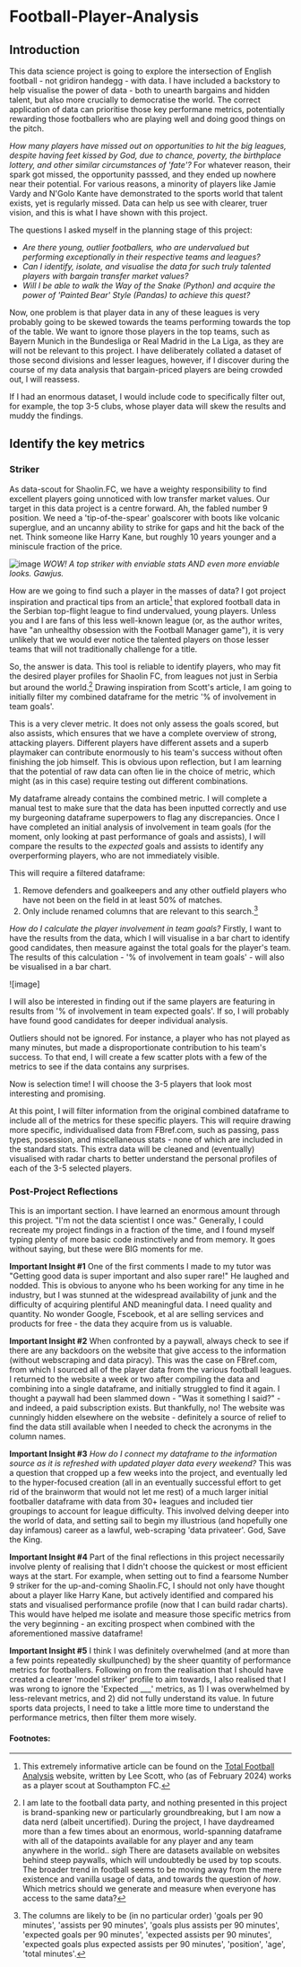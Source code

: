 # Football-Player-Analysis

## Introduction

This data science project is going to explore the intersection of English football - not gridiron handegg - with data. I have included a backstory to help visualise the power of data - both to unearth bargains and hidden talent, but also more crucially to democratise the world. The correct application of data can prioritise those key performane metrics, potentially rewarding those footballers who are playing well and doing good things on the pitch. 

*How many players have missed out on opportunities to hit the big leagues, despite having feet kissed by God, due to chance, poverty, the birthplace lottery, and other similar circumstances of 'fate'?* For whatever reason, their spark got missed, the opportunity passsed, and they ended up nowhere near their potential. For various reasons, a minority of players like Jamie Vardy and N'Golo Kante have demonstrated to the sports world that talent exists, yet is regularly missed. Data can help us see with clearer, truer vision, and this is what I have shown with this project.

The questions I asked myself in the planning stage of this project: 
- *Are there young, outlier footballers, who are undervalued but performing exceptionally in their respective teams and leagues?*
- *Can I identify, isolate, and visualise the data for such truly talented players with bargain transfer market values?* 
- *Will I be able to walk the Way of the Snake (Python) and acquire the power of 'Painted Bear' Style (Pandas) to achieve this quest?*  

Now, one problem is that player data in any of these leagues is very probably going to be skewed towards the teams performing towards the top of the table. We want to ignore those players in the top teams, such as Bayern Munich in the Bundesliga or Real Madrid in the La Liga, as they are will not be relevant to this project. I have deliberately collated a dataset of those second divisions and lesser leagues, however, if I discover during the course of my data analysis that bargain-priced players are being crowded out, I will reassess.

If I had an enormous dataset, I would include code to specifically filter out, for example, the top 3-5 clubs, whose player data will skew the results and muddy the findings.

## Identify the key metrics

### Striker

As data-scout for Shaolin.FC, we have a weighty responsibility to find excellent players going unnoticed with low transfer market values. Our target in this data project is a centre forward. Ah, the fabled number 9 position. We need a 'tip-of-the-spear' goalscorer with boots like volcanic superglue, and an uncanny ability to strike for gaps and hit the back of the net. Think someone like Harry Kane, but roughly 10 years younger and a miniscule fraction of the price.

![image](https://github.com/brutucas/Football-Player-Analysis/assets/154451874/a7cdd34e-21aa-43a8-ad35-5e0af8d9f869) 
*WOW! A top striker with enviable stats AND even more enviable looks. Gawjus.*

How are we going to find such a player in the masses of data? I got project inspiration and practical tips from an article[^fn1] that explored football data in the Serbian top-flight league to find undervalued, young players. Unless you and I are fans of this less well-known league (or, as the author writes, have "an unhealthy obsession with the Football Manager game"), it is very unlikely that we would ever notice the talented players on those lesser teams that will not traditionally challenge for a title.

So, the answer is data. This tool is reliable to identify players, who may fit the desired player profiles for Shaolin FC, from leagues not just in Serbia but around the world.[^fn2] Drawing inspiration from Scott's article, I am going to initially filter my combined dataframe for the metric '% of involvement in team goals'. 

This is a very clever metric. It does not only assess the goals scored, but also assists, which ensures that we have a complete overview of strong, attacking players. Different players have different assets and a superb playmaker can contribute enormously to his team's success without often finishing the job himself. This is obvious upon reflection, but I am learning that the potential of raw data can often lie in the choice of metric, which might (as in this case) require testing out different combinations.

My dataframe already contains the combined metric. I will complete a manual test to make sure that the data has been inputted correctly and use my burgeoning dataframe superpowers to flag any discrepancies. Once I have completed an initial analysis of involvement in team goals (for the moment, only looking at past performance of goals and assists), I will compare the results to the *expected* goals and assists to identify any overperforming players, who are not immediately visible.

This will require a filtered dataframe:
1. Remove defenders and goalkeepers and any other outfield players who have not been on the field in at least 50% of matches.
2. Only include renamed columns that are relevant to this search.[^fn3]

*How do I calculate the player involvement in team goals?* Firstly, I want to have the results from the data, which I will visualise in a bar chart to identify good candidates, then measure against the total goals for the player's team. The results of this calculation - '% of involvement in team goals' - will also be visualised in a bar chart.

![image]

I will also be interested in finding out if the same players are featuring in results from '% of involvement in team expected goals'. If so, I will probably have found good candidates for deeper individual analysis.

Outliers should not be ignored. For instance, a player who has not played as many minutes, but made a disproportionate contribution to his team's success. To that end, I will create a few scatter plots with a few of the metrics to see if the data contains any surprises. 

Now is selection time! I will choose the 3-5 players that look most interesting and promising.

At this point, I will filter information from the original combined dataframe to include all of the metrics for these specific players. This will require drawing more specific, individualised data from FBref.com, such as passing, pass types, posession, and miscellaneous stats - none of which are included in the standard stats. This extra data will be cleaned and (eventually) visualised with radar charts to better understand the personal profiles of each of the 3-5 selected players. 

### Post-Project Reflections

This is an important section. I have learned an enormous amount through this project. "I'm not the data scientist I once was." Generally, I could recreate my project findings in a fraction of the time, and I found myself typing plenty of more basic code instinctively and from memory. It goes without saying, but these were BIG moments for me.

**Important Insight #1**
One of the first comments I made to my tutor was "Getting good data is super important and also super rare!" He laughed and nodded. This is obvious to anyone who hs been working for any time in he industry, but I was stunned at the widespread availability of junk and the difficulty of acquiring plentiful AND meaningful data. I need quality and quantity. No wonder Google, Fscebook, et al are selling services and products for free - the data they acquire from us is valuable. 

**Important Insight #2**
When confronted by a paywall, always check to see if there are any backdoors on the website that give access to the information (without webscraping and data piracy). This was the case on FBref.com, from which I sourced all of the player data from the various football leagues. I returned to the website a week or two after compiling the data and combining into a single dataframe, and initially struggled to find it again. I thought a paywall had been slammed down - "Was it something I said?" - and indeed, a paid subscription exists. But thankfully, no! The website was cunningly hidden elsewhere on the website - definitely a source of relief to find the data still available when I needed to check the acronyms in the column names.

**Important Insight #3**
*How do I connect my dataframe to the information source as it is refreshed with updated player data every weekend?* This was a question that cropped up a few weeks into the project, and eventually led to the hyper-focused creation (all in an eventually successful effort to get rid of the brainworm that would not let me rest) of a much larger initial footballer dataframe with data from 30+ leagues and included tier groupings to account for league difficulty. This involved delving deeper into the world of data, and setting sail to begin my illustrious (and hopefully one day infamous) career as a lawful, web-scraping 'data privateer'. God, Save the King.

**Important Insight #4**
Part of the final reflections in this project necessarily involve plenty of realising that I didn't choose the quickest or most efficient ways at the start. For example, when setting out to find a fearsome Number 9 striker for the up-and-coming Shaolin.FC, I should not only have thought about a player like Harry Kane, but actively identified and compared his stats and visualised performance profile (now that I can build radar charts). This would have helped me isolate and measure those specific metrics from the very beginning - an exciting prospect when combined with the aforementioned massive dataframe!

**Important Insight #5**
I think I was definitely overwhelmed (and at more than a few points repeatedly skullpunched) by the sheer quantity of performance metrics for footballers. Following on from the realisation that I should have created a clearer 'model striker' profile to aim towards, I also realised that I was wrong to ignore the 'Expected ___' metrics, as 1) I was overwhelmed by less-relevant metrics, and 2) did not fully understand its value. In future sports data projects, I need to take a little more time to understand the performance metrics, then filter them more wisely. 

#### Footnotes:
[^fn1]: This extremely informative article can be found on the [Total Football Analysis](https://totalfootballanalysis.com/data-analysis/data-analysis-finding-undervalued-young-players-in-the-serbian-top-flight) website, written by Lee Scott, who (as of February 2024) works as a player scout at Southampton FC. 
[^fn2]: I am late to the football data party, and nothing presented in this project is brand-spanking new or particularly groundbreaking, but I am now a data nerd (albeit uncertified). During the project, I have daydreamed more than a few times about an enormous, world-spanning dataframe with all of the datapoints available for any player and any team anywhere in the world.. *sigh* There are datasets available on websites behind steep paywalls, which will undoubtedly be used by top scouts. The broader trend in football seems to be moving away from the mere existence and vanilla usage of data, and towards the question of *how*. Which metrics should we generate and measure when everyone has access to the same data? 
[^fn3]: The columns are likely to be (in no particular order) 'goals per 90 minutes', 'assists per 90 minutes', 'goals plus assists per 90 minutes', 'expected goals per 90 minutes', 'expected assists per 90 minutes', 'expected goals plus expected assists per 90 minutes', 'position', 'age', 'total minutes'.
